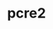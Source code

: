 ---
title: "pcre2"
layout: cache
categories: [package, develop-2023-09-24]
meta: {"versions": ["10.42"], "compilers": ["apple-clang@=14.0.0", "cce@=15.0.1", "gcc@=11.1.0", "gcc@=11.3.0", "gcc@=7.3.1", "gcc@=7.5.0", "oneapi@=2023.2.0"], "oss": ["amzn2", "rhel8", "ubuntu18.04", "ubuntu20.04", "ubuntu22.04", "ventura"], "platforms": ["darwin", "linux"], "targets": ["aarch64", "neoverse_n1", "ppc64le", "x86_64", "x86_64_v3", "zen4"], "stacks": ["aws-isc", "aws-isc-aarch64", "build_systems", "data-vis-sdk", "e4s", "e4s-cray-rhel", "e4s-oneapi", "e4s-power", "ml-darwin-aarch64-mps", "ml-linux-x86_64-cpu", "ml-linux-x86_64-cuda", "ml-linux-x86_64-rocm", "radiuss", "root", "tutorial"], "num_specs": 10, "num_specs_by_stack": {"ml-darwin-aarch64-mps": 1, "root": 10, "aws-isc-aarch64": 2, "aws-isc": 1, "e4s-cray-rhel": 1, "radiuss": 1, "build_systems": 1, "e4s-power": 1, "e4s-oneapi": 1, "data-vis-sdk": 1, "e4s": 1, "ml-linux-x86_64-rocm": 1, "ml-linux-x86_64-cpu": 1, "ml-linux-x86_64-cuda": 1, "tutorial": 1}}
spec_details: [{"hash": "5khul7auxhz3cid6ror4vzf5dkztz2cm", "compiler": "apple-clang@=14.0.0", "versions": ["10.42"], "os": "ventura", "platform": "darwin", "target": "aarch64", "variants": ["build_system=autotools", "~jit", "+multibyte"], "stacks": ["ml-darwin-aarch64-mps", "root"], "size": "-", "tarball": "https://binaries.spack.io/releases/develop-2023-09-24/build_cache/darwin-ventura-aarch64/apple-clang-14.0.0/pcre2-10.42/darwin-ventura-aarch64-apple-clang-14.0.0-pcre2-10.42-5khul7auxhz3cid6ror4vzf5dkztz2cm.spack"}, {"hash": "yqp6hwax2xiyvuz7dmdp32milezrortw", "compiler": "gcc@=7.3.1", "versions": ["10.42"], "os": "amzn2", "platform": "linux", "target": "aarch64", "variants": ["build_system=autotools", "~jit", "+multibyte"], "stacks": ["root", "aws-isc-aarch64"], "size": "-", "tarball": "https://binaries.spack.io/releases/develop-2023-09-24/build_cache/linux-amzn2-aarch64/gcc-7.3.1/pcre2-10.42/linux-amzn2-aarch64-gcc-7.3.1-pcre2-10.42-yqp6hwax2xiyvuz7dmdp32milezrortw.spack"}, {"hash": "yu6vwcxu7oqm2x3k4n7fhzszqhrcu6sh", "compiler": "gcc@=7.3.1", "versions": ["10.42"], "os": "amzn2", "platform": "linux", "target": "neoverse_n1", "variants": ["build_system=autotools", "~jit", "+multibyte"], "stacks": ["root", "aws-isc-aarch64"], "size": "-", "tarball": "https://binaries.spack.io/releases/develop-2023-09-24/build_cache/linux-amzn2-neoverse_n1/gcc-7.3.1/pcre2-10.42/linux-amzn2-neoverse_n1-gcc-7.3.1-pcre2-10.42-yu6vwcxu7oqm2x3k4n7fhzszqhrcu6sh.spack"}, {"hash": "iehbnoavstnympklgerujwdfu4f6m5vq", "compiler": "gcc@=7.3.1", "versions": ["10.42"], "os": "amzn2", "platform": "linux", "target": "x86_64_v3", "variants": ["build_system=autotools", "~jit", "+multibyte"], "stacks": ["root", "aws-isc"], "size": "-", "tarball": "https://binaries.spack.io/releases/develop-2023-09-24/build_cache/linux-amzn2-x86_64_v3/gcc-7.3.1/pcre2-10.42/linux-amzn2-x86_64_v3-gcc-7.3.1-pcre2-10.42-iehbnoavstnympklgerujwdfu4f6m5vq.spack"}, {"hash": "tonhwdtwbpu2sqbwpiceoonojmhealu7", "compiler": "cce@=15.0.1", "versions": ["10.42"], "os": "rhel8", "platform": "linux", "target": "zen4", "variants": ["build_system=autotools", "~jit", "+multibyte"], "stacks": ["e4s-cray-rhel", "root"], "size": "-", "tarball": "https://binaries.spack.io/releases/develop-2023-09-24/build_cache/linux-rhel8-zen4/cce-15.0.1/pcre2-10.42/linux-rhel8-zen4-cce-15.0.1-pcre2-10.42-tonhwdtwbpu2sqbwpiceoonojmhealu7.spack"}, {"hash": "ylc2v5tbmwptpr5kxqzuzbamrzfctjzh", "compiler": "gcc@=7.5.0", "versions": ["10.42"], "os": "ubuntu18.04", "platform": "linux", "target": "x86_64_v3", "variants": ["build_system=autotools", "~jit", "+multibyte"], "stacks": ["radiuss", "root", "build_systems"], "size": "-", "tarball": "https://binaries.spack.io/releases/develop-2023-09-24/build_cache/linux-ubuntu18.04-x86_64_v3/gcc-7.5.0/pcre2-10.42/linux-ubuntu18.04-x86_64_v3-gcc-7.5.0-pcre2-10.42-ylc2v5tbmwptpr5kxqzuzbamrzfctjzh.spack"}, {"hash": "jlmsy73al3zdjctbfrxxxsop46vdhdzz", "compiler": "gcc@=11.1.0", "versions": ["10.42"], "os": "ubuntu20.04", "platform": "linux", "target": "ppc64le", "variants": ["build_system=autotools", "~jit", "+multibyte"], "stacks": ["e4s-power", "root"], "size": "-", "tarball": "https://binaries.spack.io/releases/develop-2023-09-24/build_cache/linux-ubuntu20.04-ppc64le/gcc-11.1.0/pcre2-10.42/linux-ubuntu20.04-ppc64le-gcc-11.1.0-pcre2-10.42-jlmsy73al3zdjctbfrxxxsop46vdhdzz.spack"}, {"hash": "kohhs4cmsxhrgq5u6fvkajr4vs7ujw2v", "compiler": "oneapi@=2023.2.0", "versions": ["10.42"], "os": "ubuntu20.04", "platform": "linux", "target": "x86_64", "variants": ["build_system=autotools", "~jit", "+multibyte"], "stacks": ["e4s-oneapi", "root"], "size": "-", "tarball": "https://binaries.spack.io/releases/develop-2023-09-24/build_cache/linux-ubuntu20.04-x86_64/oneapi-2023.2.0/pcre2-10.42/linux-ubuntu20.04-x86_64-oneapi-2023.2.0-pcre2-10.42-kohhs4cmsxhrgq5u6fvkajr4vs7ujw2v.spack"}, {"hash": "dzpbqtactcaifdtcp6ki3vu7ogwfkhyl", "compiler": "gcc@=11.1.0", "versions": ["10.42"], "os": "ubuntu20.04", "platform": "linux", "target": "x86_64_v3", "variants": ["build_system=autotools", "~jit", "+multibyte"], "stacks": ["data-vis-sdk", "e4s", "root"], "size": "-", "tarball": "https://binaries.spack.io/releases/develop-2023-09-24/build_cache/linux-ubuntu20.04-x86_64_v3/gcc-11.1.0/pcre2-10.42/linux-ubuntu20.04-x86_64_v3-gcc-11.1.0-pcre2-10.42-dzpbqtactcaifdtcp6ki3vu7ogwfkhyl.spack"}, {"hash": "4ekitpktwqzazg6tmxpkyb2xviolekqj", "compiler": "gcc@=11.3.0", "versions": ["10.42"], "os": "ubuntu22.04", "platform": "linux", "target": "x86_64_v3", "variants": ["build_system=autotools", "~jit", "+multibyte"], "stacks": ["ml-linux-x86_64-rocm", "ml-linux-x86_64-cpu", "ml-linux-x86_64-cuda", "tutorial", "root"], "size": "-", "tarball": "https://binaries.spack.io/releases/develop-2023-09-24/build_cache/linux-ubuntu22.04-x86_64_v3/gcc-11.3.0/pcre2-10.42/linux-ubuntu22.04-x86_64_v3-gcc-11.3.0-pcre2-10.42-4ekitpktwqzazg6tmxpkyb2xviolekqj.spack"}]
---